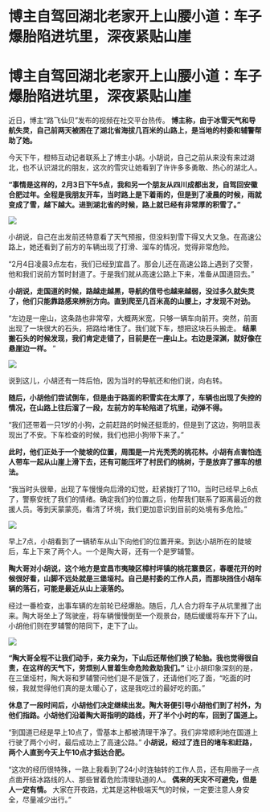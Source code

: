 # 博主自驾回湖北老家开上山腰小道：车子爆胎陷进坑里，深夜紧贴山崖

# 博主自驾回湖北老家开上山腰小道：车子爆胎陷进坑里，深夜紧贴山崖

近日，博主“路飞仙贝”发布的视频在社交平台热传。
**博主称，由于冰雪天气和导航失灵，自己前两天被困在了湖北省海拔几百米的山路上，是当地的村委和辅警帮助了她。**

今天下午，橙柿互动记者联系上了博主小胡。小胡说，自己之前从来没有来过湖北，也不认识湖北的朋友，这次的雪灾让她看到了许许多多勇敢、热心的湖北人。

**“事情是这样的，2月3日下午5点，我和另一个朋友从四川成都出发，自驾回安徽合肥过年。全程是我朋友开车，当时路上是下着雨的，但是到了凌晨的时候，雨就变成了雪，越下越大。进到湖北省的时候，路上就已经有非常厚的积雪了。”**

![](https://inews.gtimg.com/om_bt/Ocm6SWAN5g0uJeUQAYZpSrh6Y6Uvz15UYdkDIqXDhBHCQAA/1000)

小胡说，自己在出发前还特意看了天气预报，但没料到雪下得又大又急。在高速公路上，她还看到了前方的车辆出现了打滑、溜车的情况，觉得非常危险。

“2月4日凌晨3点左右，我们已经到宜昌了。那会儿还在高速公路上遇到了交警，他和我们说前方暂时封道了。于是我们就从高速公路上下来，准备从国道回去。”

**小胡说，走国道的时候，路越走越黑，导航的信号也越来越弱，没过多久就失灵了，他们只能靠路感来辨别方向。直到爬至几百米高的山腰上，才发现不对劲。**

“左边是一座山，这条路也非常窄，大概两米宽，只够一辆车向前开。突然，前面出现了一块很大的石头，把路给堵住了。我们就下车，想把这块石头搬走。
**结果搬石头的时候发现，我们肯定走错了，目前是在一座山上。右边是深渊，就好像在悬崖边一样。** ”

![](https://inews.gtimg.com/om_bt/OG3mxJXTZSj7Lk5Hm8krg33dAnfpyLrOZVSH3i-yQk1sIAA/1000)

说到这儿，小胡还有一阵后怕，因为当时的导航还和他们说，向右转。

**随后，小胡他们尝试倒车，但是由于路面的积雪实在太厚了，车辆也出现了失控的情况，在山路上往后溜了一段，左前方的车轮陷进了坑里，动弹不得。**

“我们还带着一只1岁的小狗，之前赶路的时候还挺乖的，但是到了这边，狗明显表现出了不安。下车检查的时候，我们也把小狗带下来了。”

**此时，他们正处于一个陡坡的位置，周围是一片光秃秃的桃花林。小胡有点害怕连人带车一起从山崖上滑下去，还有可能压坏了村民们的桃树，于是放弃了挪车的想法。**

“我当时头很晕，出现了车慢慢向后滑的幻觉，赶紧拨打了110。当时已经早上6点了，警察安抚了我们的情绪。确定我们的位置之后，他帮我们联系了距离最近的救援人员。等到天蒙蒙亮，看清了环境，我们更加意识到目前的处境有多危险。”

![](https://inews.gtimg.com/om_bt/OuAT4KeItBfviGJfz9pRUDFvmeAUHBkvkmUZBB3jPx8KkAA/1000)

早上7点，小胡看到了一辆轿车从山下向他们的位置开来。到达小胡所在的陡坡后，车上下来了两个人。一个是陶大哥，还有一个是罗辅警。

**陶大哥对小胡说，这个地方是宜昌市夷陵区樟村坪镇的桃花寨景区，春暖花开的时候很好看，山脚不远处就是三堡垭村。自己是村委的工作人员，而那块挡住小胡车辆的落石，可能是最近从山上滚落的。**

经过一番检查，出事车辆的左前轮已经爆胎。随后，几人合力将车子从坑里推了出来。陶大哥坐上了驾驶座，将车辆慢慢倒至一个观景台，随后缓缓将车开下了山。小胡他们则在罗辅警的陪同下，走下了山。

![](https://inews.gtimg.com/om_bt/O_x9Pw1JkZehu5KnpIYLqiajbR_M-5_QzuB5C1z6hqJjgAA/1000)

**“陶大哥全程不让我们动手，亲力亲为，下山后还帮他们换了轮胎。我也觉得很自责，在这样的天气下，劳烦别人冒着生命危险救助我们。”**
让小胡印象深刻的是，在三堡垭村，陶大哥和罗辅警问他们是不是饿了，还请他们吃了面，“吃面的时候，我就觉得他们真的是太暖心了，这是我吃过的最好吃的面。”

**休息了一段时间后，小胡他们决定继续出发。陶大哥便引导小胡他们到了村外，为他们指路。小胡他们沿着陶大哥指明的路线，开了半个小时的车，回到了国道上。**

“到国道已经是早上10点了，雪基本上都被清理干净了。我们非常顺利地在国道上行驶了两个小时，最后成功上了高速公路。”
**小胡说，经过了连日的堵车和赶路，两个人直到今天上午10点才抵达合肥。**

“这次的经历很特殊，一路上我看到了24小时连轴转的工作人员，还有用凿子一点点凿开结冰路线的人、那些冒着危险清理轨道的人。
**偶来的天灾不可避免，但是人一定有情。** 大家在开夜路，尤其是这种极端天气的时候，一定要注意人身安全，尽量减少出行。”

